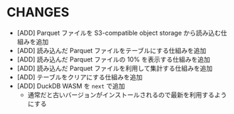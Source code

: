 # CHANGES

- [ADD] Parquet ファイルを S3-compatible object storage から読み込む仕組みを追加
- [ADD] 読み込んだ Parquet ファイルをテーブルにする仕組みを追加
- [ADD] 読み込んだ Parquet ファイルの 10% を表示する仕組みを追加
- [ADD] 読み込んだ Parquet ファイルを利用して集計する仕組みを追加
- [ADD] テーブルをクリアにする仕組みを追加
- [ADD] DuckDB WASM を `next` で追加
  - 通常だと古いバージョンがインストールされるので最新を利用するようにする
